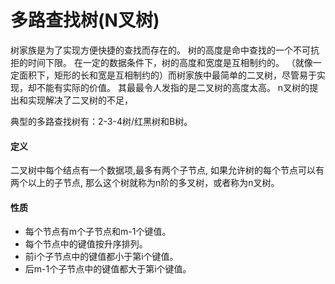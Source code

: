 # 多路查找树(N叉树)

树家族是为了实现方便快捷的查找而存在的。
树的高度是命中查找的一个不可抗拒的时间下限。
在一定的数据条件下，树的高度和宽度是互相制约的。
（就像一定面积下，矩形的长和宽是互相制约的）而树家族中最简单的二叉树，尽管易于实现，却不能有实际的价值。
其最最令人发指的是二叉树的高度太高。
n叉树的提出和实现解决了二叉树的不足，

典型的多路查找树有：2-3-4树/红黑树和B树。

#### 定义

二叉树中每个结点有一个数据项,最多有两个子节点,
如果允许树的每个节点可以有两个以上的子节点,
那么这个树就称为n阶的多叉树，或者称为n叉树。

#### 性质

* 每个节点有m个子节点和m-1个键值。
* 每个节点中的键值按升序排列。
* 前i个子节点中的键值都小于第i个键值。
* 后m-1个子节点中的键值都大于第i个键值。
